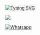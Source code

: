 [![Typing SVG](https://readme-typing-svg.herokuapp.com?color=%23FF0000&lines=Welcome+To+My+Github)](https://git.io/typing-svg)


[![](https://img.shields.io/badge/Facebook-blue?logo=Facebook&logoColor=blue&labelColor=white)](https://www.facebook.com/T4R0X)

[![Whatsapp](https://img.shields.io/badge/Whatsapp-Mr.SxR-deepgreen?style=flat-square&logo=whatsapp)](https://wa.me/+8801858094178)
